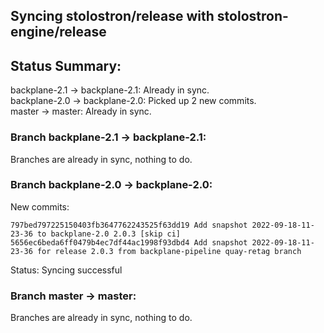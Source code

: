 ## Syncing stolostron/release with stolostron-engine/release

## Status Summary:

backplane-2.1 -> backplane-2.1: Already in sync.  
backplane-2.0 -> backplane-2.0: Picked up 2 new commits.  
master -> master: Already in sync.  

### Branch backplane-2.1 -> backplane-2.1:

Branches are already in sync, nothing to do.

### Branch backplane-2.0 -> backplane-2.0:

New commits:

```
797bed797225150403fb3647762243525f63dd19 Add snapshot 2022-09-18-11-23-36 to backplane-2.0 2.0.3 [skip ci]
5656ec6beda6ff0479b4ec7df44ac1998f93dbd4 Add snapshot 2022-09-18-11-23-36 for release 2.0.3 from backplane-pipeline quay-retag branch
```

Status: Syncing successful

### Branch master -> master:

Branches are already in sync, nothing to do.
